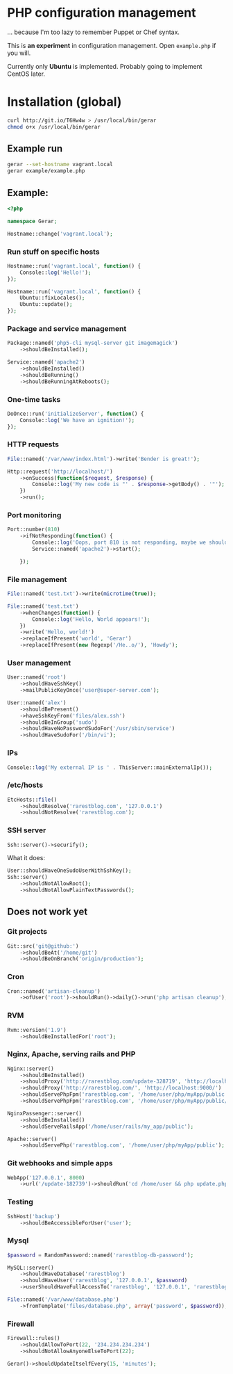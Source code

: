 # PHP configuration management

... because I'm too lazy to remember Puppet or Chef syntax.

This is **an experiment** in configuration management. Open `example.php` if you will.

Currently only **Ubuntu** is implemented. Probably going to implement CentOS later.

# Installation (global)

```sh
curl http://git.io/T6Hw4w > /usr/local/bin/gerar
chmod o+x /usr/local/bin/gerar
```

## Example run

```sh
gerar --set-hostname vagrant.local
gerar example/example.php
```

## Example:

```php
<?php

namespace Gerar;

Hostname::change('vagrant.local');
```

### Run stuff on specific hosts

```php
Hostname::run('vagrant.local', function() {
    Console::log('Hello!');
});

Hostname::run('vagrant.local', function() {
    Ubuntu::fixLocales();
    Ubuntu::update();
});
```

### Package and service management

```php
Package::named('php5-cli mysql-server git imagemagick')
    ->shouldBeInstalled();

Service::named('apache2')
    ->shouldBeInstalled()
    ->shouldBeRunning()
    ->shouldBeRunningAtReboots();
```

### One-time tasks

```php
DoOnce::run('initializeServer', function() {
    Console::log('We have an ignition!');
});
```

### HTTP requests

```php
File::named('/var/www/index.html')->write('Bender is great!');

Http::request('http://localhost/')
    ->onSuccess(function($request, $response) {
        Console::log('My new code is "' . $response->getBody() . '"');
    })
    ->run();
```

### Port monitoring

```php
Port::number(810)
    ->ifNotResponding(function() {
        Console::log('Oops, port 810 is not responding, maybe we should start apache? Hint: won\'t help');
        Service::named('apache2')->start();

    });
```

### File management

```php
File::named('test.txt')->write(microtime(true));

File::named('test.txt')
    ->whenChanges(function() {
        Console::log('Hello, World appears!');
    })
    ->write('Hello, world!')
    ->replaceIfPresent('world', 'Gerar')
    ->replaceIfPresent(new Regexp('/He..o/'), 'Howdy');
```

### User management

```php
User::named('root')
    ->shouldHaveSshKey()
    ->mailPublicKeyOnce('user@super-server.com');

User::named('alex')
    ->shouldBePresent()
    ->haveSshKeyFrom('files/alex.ssh')
    ->shouldBeInGroup('sudo')
    ->shouldHaveNoPasswordSudoFor('/usr/sbin/service')
    ->shouldHaveSudoFor('/bin/vi');
```

### IPs

```php
Console::log('My external IP is ' . ThisServer::mainExternalIp());
```

### /etc/hosts

```php
EtcHosts::file()
    ->shouldResolve('rarestblog.com', '127.0.0.1')
    ->shouldNotResolve('rarestblog.com');
```

### SSH server

```php
Ssh::server()->securify();
```

What it does:

```php
User::shouldHaveOneSudoUserWithSshKey();
Ssh::server()
    ->shouldNotAllowRoot();
    ->shouldNotAllowPlainTextPasswords();
```

## Does not work yet

### Git projects

```php
Git::src('git@github:')
    ->shouldBeAt('/home/git')
    ->shouldBeOnBranch('origin/production');
```

### Cron

```php
Cron::named('artisan-cleanup')
    ->ofUser('root')->shouldRun()->daily()->run('php artisan cleanup');
```

### RVM

```php
Rvm::version('1.9')
    ->shouldBeInstalledFor('root');
```

### Nginx, Apache, serving rails and PHP

```php
Nginx::server()
    ->shouldBeInstalled()
    ->shouldProxy('http://rarestblog.com/update-328719', 'http://localhost:8000/')
    ->shouldProxy('http://rarestblog.com/', 'http://localhost:9000/')
    ->shouldServePhpFpm('rarestblog.com', '/home/user/php/myApp/public')
    ->shouldServePhpFpm('rarestblog.com', '/home/user/php/myApp/public/index.php');

NginxPassenger::server()
    ->shouldBeInstalled()
    ->shouldServeRailsApp('/home/user/rails/my_app/public');

Apache::server()
    ->shouldServePhp('rarestblog.com', '/home/user/php/myApp/public');
```

### Git webhooks and simple apps

```php
WebApp('127.0.0.1', 8000)
    ->url('/update-182739')->shouldRun('cd /home/user && php update.php');
```

### Testing

```php
SshHost('backup')
    ->shouldBeAccessibleForUser('user');
```

### Mysql

```php
$password = RandomPassword::named('rarestblog-db-password');

MySQL::server()
    ->shouldHaveDatabase('rarestblog')
    ->shouldHaveUser('rarestblog', '127.0.0.1', $password)
    ->userShouldHaveFullAccessTo('rarestblog', '127.0.0.1', 'rarestblog.*');

File::named('/var/www/database.php')
    ->fromTemplate('files/database.php', array('password', $password));
```

### Firewall

```php
Firewall::rules()
    ->shouldAllowToPort(22, '234.234.234.234')
    ->shouldNotAllowAnyoneElseToPort(22);

Gerar()->shouldUpdateItselfEvery(15, 'minutes');
```
